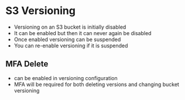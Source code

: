 # S3 Versioning

- Versioning on an S3 bucket is initially disabled
- It can be enabled but then it can never again be disabled
- Once enabled versioning can be suspended
- You can re-enable versioning if it is suspended

## MFA Delete

- can be enabled in versioning configuration
- MFA will be required for both deleting versions and changing bucket versioning